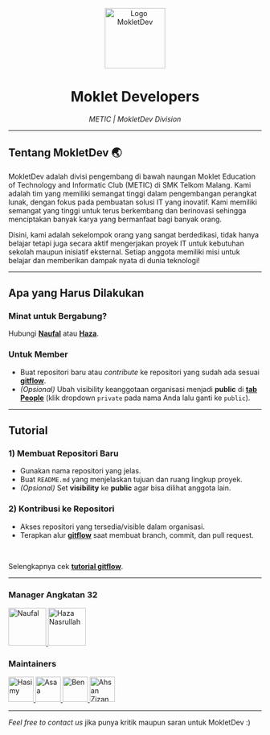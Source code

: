 <p align="center">
  <img src="https://avatars.githubusercontent.com/u/94826842?s=200&v=4" height="120" alt="Logo MokletDev">
</p>

<h1 align="center">Moklet Developers</h1>
<p align="center"><em>METIC | MokletDev Division</em></p>

---

## Tentang MokletDev 🌏

MokletDev adalah divisi pengembang di bawah naungan Moklet Education of Technology and Informatic Club (METIC) di SMK Telkom Malang. Kami adalah tim yang memiliki semangat tinggi dalam pengembangan perangkat lunak, dengan fokus pada pembuatan solusi IT yang inovatif. Kami memiliki semangat yang tinggi untuk terus berkembang dan berinovasi sehingga menciptakan banyak karya yang bermanfaat bagi banyak orang.

Disini, kami adalah sekelompok orang yang sangat berdedikasi, tidak hanya belajar tetapi juga secara aktif mengerjakan proyek IT untuk kebutuhan sekolah maupun inisiatif eksternal. Setiap anggota memiliki misi untuk belajar dan memberikan dampak nyata di dunia teknologi!

---

## Apa yang Harus Dilakukan

### Minat untuk Bergabung?

Hubungi **[Naufal](https://github.com/naufalnrsmitter20/)** atau **[Haza](https://github.com/hazz01/)**.

### Untuk Member

- Buat repositori baru atau _contribute_ ke repositori yang sudah ada sesuai **[gitflow](https://github.com/mokletdev/.github/blob/master/guide/contributing.md)**.
- _(Opsional)_ Ubah visibility keanggotaan organisasi menjadi **public** di **[tab People](https://github.com/orgs/mokletdev/people)** (klik dropdown `private` pada nama Anda lalu ganti ke `public`).

---

## Tutorial

### 1) Membuat Repositori Baru

- Gunakan nama repositori yang jelas.
- Buat `README.md` yang menjelaskan tujuan dan ruang lingkup proyek.
- _(Opsional)_ Set **visibility** ke **public** agar bisa dilihat anggota lain.

### 2) Kontribusi ke Repositori

- Akses repositori yang tersedia/visible dalam organisasi.
- Terapkan alur **[gitflow](https://github.com/mokletdev/.github/blob/master/guide/contributing.md)** saat membuat branch, commit, dan pull request.

<br>

  Selengkapnya cek **[tutorial gitflow](https://github.com/mokletdev/.github/blob/master/guide/contributing.md)**.

---

### Manager Angkatan 32

<a href="https://naufalnr.my.moklet.org/">
  <img src="https://avatars.githubusercontent.com/u/128666209" width="75" alt="Naufal">
</a>
<a href="https://hazanasrullah.framer.ai/">
  <img src="https://avatars.githubusercontent.com/u/67396697" width="75" alt="Haza Nasrullah">
</a>


### Maintainers

<a href="https://biolinky.co/hasimy">
  <img src="https://avatars.githubusercontent.com/u/51184185?v=4" width="50" alt="Hasimy">
</a>
<a href="https://asaa.dev/">
  <img src="https://avatars0.githubusercontent.com/u/41984181?s=400&u=7a60dbe01be2b8d6d518410ec0197fac58e7ec5a&v=4" width="50" alt="Asaa">
</a>
<a href="https://link.benspace.xyz">
  <img src="https://avatars.githubusercontent.com/u/83589651" width="50" alt="Ben">
</a>
<a href="https://www.ahsanzizan.xyz/">
  <img src="https://avatars.githubusercontent.com/u/116133300" width="50" alt="Ahsan Zizan">
</a>

---

_Feel free to contact us_ jika punya kritik maupun saran untuk MokletDev :)
